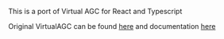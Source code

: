 This is a port of Virtual AGC for React and Typescript

Original VirtualAGC can be found [here](https://github.com/virtualagc/virtualagc) and documentation [here](https://www.ibiblio.org/apollo/assembly_language_manual.html)

